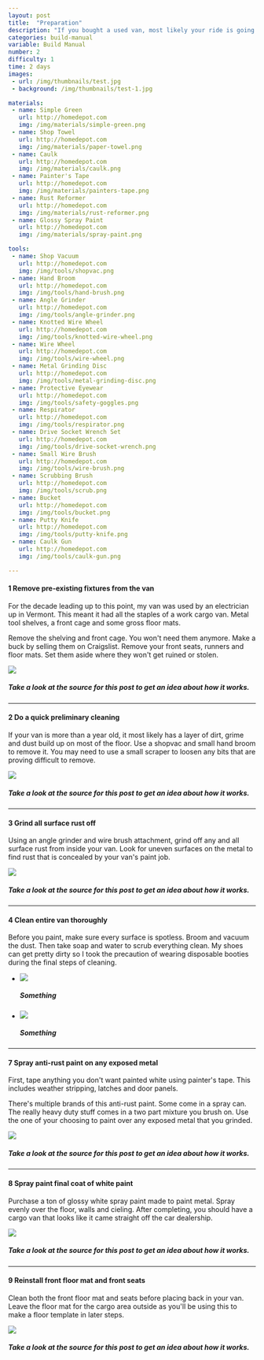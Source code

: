 ```yaml
---
layout: post
title:  "Preparation"
description: "If you bought a used van, most likely your ride is going to be dirty, rusty and rank smelling. Let's fix that."
categories: build-manual
variable: Build Manual
number: 2
difficulty: 1
time: 2 days
images:
 - url: /img/thumbnails/test.jpg
 - background: /img/thumbnails/test-1.jpg

materials:
 - name: Simple Green
   url: http://homedepot.com
   img: /img/materials/simple-green.png
 - name: Shop Towel
   url: http://homedepot.com
   img: /img/materials/paper-towel.png
 - name: Caulk
   url: http://homedepot.com
   img: /img/materials/caulk.png
 - name: Painter's Tape
   url: http://homedepot.com
   img: /img/materials/painters-tape.png
 - name: Rust Reformer
   url: http://homedepot.com
   img: /img/materials/rust-reformer.png
 - name: Glossy Spray Paint
   url: http://homedepot.com
   img: /img/materials/spray-paint.png

tools:
 - name: Shop Vacuum
   url: http://homedepot.com
   img: /img/tools/shopvac.png
 - name: Hand Broom
   url: http://homedepot.com
   img: /img/tools/hand-brush.png
 - name: Angle Grinder
   url: http://homedepot.com
   img: /img/tools/angle-grinder.png
 - name: Knotted Wire Wheel
   url: http://homedepot.com
   img: /img/tools/knotted-wire-wheel.png
 - name: Wire Wheel
   url: http://homedepot.com
   img: /img/tools/wire-wheel.png
 - name: Metal Grinding Disc
   url: http://homedepot.com
   img: /img/tools/metal-grinding-disc.png
 - name: Protective Eyewear
   url: http://homedepot.com
   img: /img/tools/safety-goggles.png
 - name: Respirator
   url: http://homedepot.com
   img: /img/tools/respirator.png
 - name: Drive Socket Wrench Set
   url: http://homedepot.com
   img: /img/tools/drive-socket-wrench.png
 - name: Small Wire Brush
   url: http://homedepot.com
   img: /img/tools/wire-brush.png
 - name: Scrubbing Brush
   url: http://homedepot.com
   img: /img/tools/scrub.png
 - name: Bucket
   url: http://homedepot.com
   img: /img/tools/bucket.png
 - name: Putty Knife
   url: http://homedepot.com
   img: /img/tools/putty-knife.png
 - name: Caulk Gun
   url: http://homedepot.com
   img: /img/tools/caulk-gun.png

---
```

#### <span class="number"><span>1</span></span> Remove pre-existing fixtures from the van

For the decade leading up to this point, my van was used by an electrician up in Vermont. This meant it had all the staples of a work cargo van. Metal tool shelves, a front cage and some gross floor mats.

Remove the shelving and front cage. You won't need them anymore. Make a buck by selling them on Craigslist. Remove your front seats, runners and floor mats. Set them aside where they won't get ruined or stolen.

<img src="../img/post-images/preparation-shelf.jpg" /> 

##### Take a look at the source for this post to get an idea about how it works.

<hr />

#### <span class="number"><span>2</span></span> Do a quick preliminary cleaning

If your van is more than a year old, it most likely has a layer of dirt, grime and dust build up on most of the floor. Use a shopvac and small hand broom to remove it. You may need to use a small scraper to loosen any bits that are proving difficult to remove.

<img src="../img/post-images/preparation-vacuum2.jpg" /> 

##### Take a look at the source for this post to get an idea about how it works.

<hr />

#### <span class="number"><span>3</span></span> Grind all surface rust off

Using an angle grinder and wire brush attachment, grind off any and all surface rust from inside your van. Look for uneven surfaces on the metal to find rust that is concealed by your van's paint job.

<img src="../img/post-images/preparation-grind.jpg" /> 

##### Take a look at the source for this post to get an idea about how it works.

<hr />

#### <span class="number"><span>4</span></span> Clean entire van thoroughly

Before you paint, make sure every surface is spotless. Broom and vacuum the dust. Then take soap and water to scrub everything clean. My shoes can get pretty dirty so I took the precaution of wearing disposable booties during the final steps of cleaning.

<div class="flexslider article-slider">
<ul class="slides">
  <li>
  	<img src="../img/post-images/preparation-sidedirty.jpg" /><h5>Something</h5>
  </li>
  <li>
  	<img src="../img/post-images/preparation-sideclean.jpg" /><h5>Something</h5>
  </li>
</ul>
</div>

<hr />

#### <span class="number"><span>7</span></span> Spray anti-rust paint on any exposed metal

First, tape anything you don't want painted white using painter's tape. This includes weather stripping, latches and door panels.

There's multiple brands of this anti-rust paint. Some come in a spray can. The really heavy duty stuff comes in a two part mixture you brush on. Use the one of your choosing to paint over any exposed metal that you grinded.

<img src="../img/post-images/preparation-painting2.jpg" />

##### Take a look at the source for this post to get an idea about how it works.

<hr />

#### <span class="number"><span>8</span></span> Spray paint final coat of white paint

Purchase a ton of glossy white spray paint made to paint metal. Spray evenly over the floor, walls and cieling. After completing, you should have a cargo van that looks like it came straight off the car dealership. 

<img src="../img/post-images/preparation-painting.jpg" />

##### Take a look at the source for this post to get an idea about how it works.

<hr />

#### <span class="number"><span>9</span></span> Reinstall front floor mat and front seats

Clean both the front floor mat and seats before placing back in your van. Leave the floor mat for the cargo area outside as you'll be using this to make a floor template in later steps.

<img src="../img/post-images/preparation-seat.jpg" />

##### Take a look at the source for this post to get an idea about how it works.



[jekyll]:      http://jekyllrb.com
[jekyll-gh]:   https://github.com/jekyll/jekyll
[jekyll-help]: https://github.com/jekyll/jekyll-help

